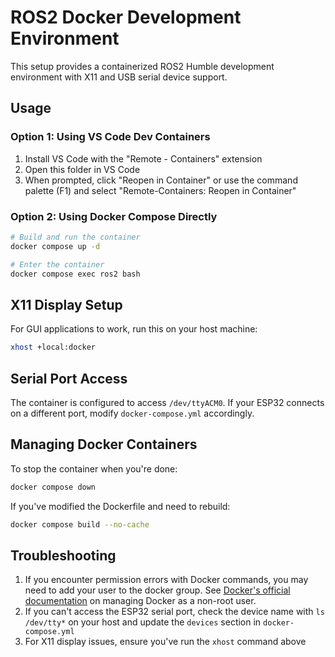 # ROS2 Docker Development Environment

This setup provides a containerized ROS2 Humble development environment with X11 and USB serial device support.

## Usage

### Option 1: Using VS Code Dev Containers

1. Install VS Code with the "Remote - Containers" extension
2. Open this folder in VS Code
3. When prompted, click "Reopen in Container" or use the command palette (F1) and select "Remote-Containers: Reopen in Container"

### Option 2: Using Docker Compose Directly

```bash
# Build and run the container
docker compose up -d

# Enter the container
docker compose exec ros2 bash
```

## X11 Display Setup

For GUI applications to work, run this on your host machine:
```bash
xhost +local:docker
```

## Serial Port Access

The container is configured to access `/dev/ttyACM0`. If your ESP32 connects on a different port, modify `docker-compose.yml` accordingly.

## Managing Docker Containers

To stop the container when you're done:
```bash
docker compose down
```

If you've modified the Dockerfile and need to rebuild:
```bash
docker compose build --no-cache
```

## Troubleshooting

1. If you encounter permission errors with Docker commands, you may need to add your user to the docker group. See [Docker's official documentation](https://docs.docker.com/engine/install/linux-postinstall/#manage-docker-as-a-non-root-user) on managing Docker as a non-root user.
2. If you can't access the ESP32 serial port, check the device name with `ls /dev/tty*` on your host and update the `devices` section in `docker-compose.yml`
3. For X11 display issues, ensure you've run the `xhost` command above